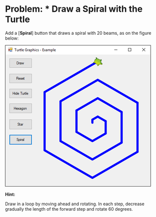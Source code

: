 # Problem: * Draw a Spiral with the Turtle

Add a [**Spiral**] button that draws a spiral with 20 beams, as on the figure below:

![](/assets/chapter-5-images/13.Turtle-graphics-15.png)

**Hint:**

Draw in a loop by moving ahead and rotating. In each step, decrease gradually the length of the forward step and rotate 60 degrees.
